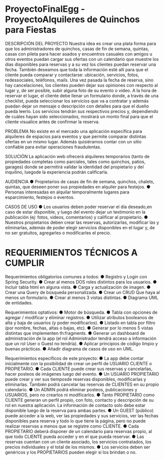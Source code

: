 # ProyectoFinalEgg - ProyectoAlquileres de Quinchos para Fiestas

DESCRIPCIÓN DEL PROYECTO 
Nuestra idea es crear una plata forma para que los administradores de quinchos, casas de fin de semana, quintas, casas con pileta para hacer asados y encuentros casuales con amigos u otros eventos puedan cargar sus ofertas con un calendario que muestre los días disponibles para reservas y a su vez los clientes puedan reservar una fecha. También deseamos que toda la información esté allí para que el cliente pueda comparar y contactarse: ubicación, servicios, fotos, redessociales, teléfonos, mails. Una vez pasada la fecha de reserva, sino hay cancelaciones, los clientes pueden dejar sus opiniones con respecto al lugar y, de ser posible, subir alguna foto de su evento o video. 
A la hora de reservar el lugar, el cliente debe llenar un formulario donde, a través de una checklist, pueda seleccionar los servicios que va a contratar y además puedan dejar un mensaje o descripción con detalles para que el dueño pueda leerlo. Los servicios tendrán sus respectivos precios y, dependiendo de cuáles hayan sido seleccionados, mostrará un monto final para que el cliente visualice antes de confirmar la reserva. 

PROBLEMA 
No existe en el mercado una aplicación específica para alquileres de espacios para eventos y que permite comparar distintas ofertas en un mismo lugar. Además quisiéramos contar con un sitio confiable para evitar operaciones fraudulentas. 

SOLUCIÓN
La aplicación web ofrecerá alquileres temporarios (tanto de propiedades completas como parciales, tales como quinchos, patios, garages) donde se permitirá validar la identidad del propietario y del inquilino, luegode la experiencia podrán calificarla. 

AUDIENCIA 
● Propietarios de casas de fin de semana, quinchos, chalets, quintas, que deseen poner sus propiedades en alquiler para festejos. 
● Personas interesadas en alquilar temporalmente lugares para esparcimiento, festejos o eventos. 

CASOS DE USO 
● Los usuarios deben poder reservar el día deseado,en caso de estar disponible, y luego del evento dejar un testimonio en la publicación (ej: fotos, videos, comentarios) y calificar al propietario. 
● Nuestros propietarios deben crear las reservas, autorizarlas, modificar las y eliminarlas, además de poder elegir servicios disponibles en el lugar y, de no ser gratuitos, agregarles o modificarles el precio. 

# REQUERIMIENTOS TÉCNICOS A CUMPLIR 

Requerimientos obligatorios comunes a todos: 
● Registro y Login con Spring Security. 
● Crear al menos DOS roles distintos para los usuarios. 
● Incluir tabla html en alguna vista. 
● Carga y actualización de imagen. 
● Crear una Query de búsqueda personalizada.
● Crear un CRUD Que haya al menos un formulario. 
● Crear al menos 3 vistas distintas. 
● Diagrama UML de entidades. 

Requerimientos optativos:
● Motor de búsqueda.
● Tabla con opciones de agregar / modificar y eliminar registros.
● Utilizar atributos booleanos de alta y baja de usuarios (y poder modificarlos). 
● Listado en tabla por filtro (por nombre, fechas, altas o bajas, etc). 
● Generar por lo menos 5 vistas distintas que implementen th:fragments. 
● Generar un dashboard de administración de la app (el rol Administrador tendrá acceso a información que un rol User o Guest no tendría). 
● Aplicar principios de código limpio y buenas prácticas. 
● Añadir diagrama de casos de uso en UML. 

Requerimientos específicos de este proyecto: 
● La app debe contar inicialmente con la posibilidad de crear un perfil de USUARIO CLIENTE o PROPIETARIO. 
● Cada CLIENTE puede crear sus reservas y cancelarlas, hacer posteos de imágenes luego del evento. 
● Un USUARIO PROPIETARIO puede crear y ver sus tiemposde reservas disponibles, modificarlas y eliminarlas. También podrá cancelar las reservas de CLIENTES en su propio calendario. 
● Un ADMIN podrá eliminar posteos, publicaciones y USUARIOS, pero no crearlos ni modificarlos. 
● Tanto PROPIETARIO como CLIENTE generan un perfil propio, con foto, contacto y descripción de su rol en nuestra aplicación. La información de contacto solo debe estar disponible luego de la reserva para ambas partes. 
● Un GUEST (público) puede acceder a la web, ver las propiedades y sus servicios, ver las fechas disponibles para reserva y todo lo que tiene la página, pero no puede realizar reservas a menos que se registre como CLIENTE. 
● Cada PROPIETARIO deberá disponer de un calendario para reservas propio, al que todo CLIENTE pueda acceder y en el que pueda reservar. 
● Las reservas cuentan con un cliente asociado, los servicios contratados, los precios individuales y el total de los mismos. 
● Los servicios deben ser genéricos y los PROPIETARIOS pueden elegir si los brindan o no.
